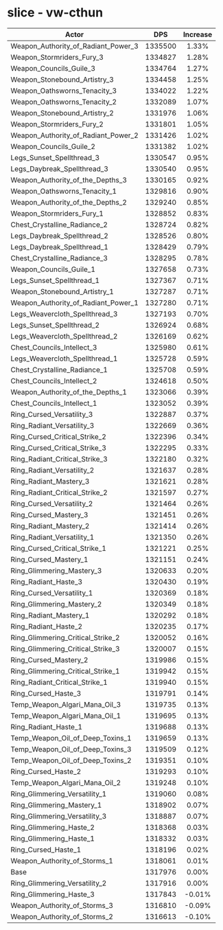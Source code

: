 # slice - vw-cthun
| Actor | DPS | Increase |
|---|:---:|:---:|
|Weapon_Authority_of_Radiant_Power_3|1335500|1.33%|
|Weapon_Stormriders_Fury_3|1334827|1.28%|
|Weapon_Councils_Guile_3|1334764|1.27%|
|Weapon_Stonebound_Artistry_3|1334458|1.25%|
|Weapon_Oathsworns_Tenacity_3|1334022|1.22%|
|Weapon_Oathsworns_Tenacity_2|1332089|1.07%|
|Weapon_Stonebound_Artistry_2|1331976|1.06%|
|Weapon_Stormriders_Fury_2|1331801|1.05%|
|Weapon_Authority_of_Radiant_Power_2|1331426|1.02%|
|Weapon_Councils_Guile_2|1331382|1.02%|
|Legs_Sunset_Spellthread_3|1330547|0.95%|
|Legs_Daybreak_Spellthread_3|1330540|0.95%|
|Weapon_Authority_of_the_Depths_3|1330165|0.92%|
|Weapon_Oathsworns_Tenacity_1|1329816|0.90%|
|Weapon_Authority_of_the_Depths_2|1329240|0.85%|
|Weapon_Stormriders_Fury_1|1328852|0.83%|
|Chest_Crystalline_Radiance_2|1328724|0.82%|
|Legs_Daybreak_Spellthread_2|1328526|0.80%|
|Legs_Daybreak_Spellthread_1|1328429|0.79%|
|Chest_Crystalline_Radiance_3|1328295|0.78%|
|Weapon_Councils_Guile_1|1327658|0.73%|
|Legs_Sunset_Spellthread_1|1327367|0.71%|
|Weapon_Stonebound_Artistry_1|1327287|0.71%|
|Weapon_Authority_of_Radiant_Power_1|1327280|0.71%|
|Legs_Weavercloth_Spellthread_3|1327193|0.70%|
|Legs_Sunset_Spellthread_2|1326924|0.68%|
|Legs_Weavercloth_Spellthread_2|1326169|0.62%|
|Chest_Councils_Intellect_3|1325980|0.61%|
|Legs_Weavercloth_Spellthread_1|1325728|0.59%|
|Chest_Crystalline_Radiance_1|1325708|0.59%|
|Chest_Councils_Intellect_2|1324618|0.50%|
|Weapon_Authority_of_the_Depths_1|1323066|0.39%|
|Chest_Councils_Intellect_1|1323052|0.39%|
|Ring_Cursed_Versatility_3|1322887|0.37%|
|Ring_Radiant_Versatility_3|1322669|0.36%|
|Ring_Cursed_Critical_Strike_2|1322396|0.34%|
|Ring_Cursed_Critical_Strike_3|1322295|0.33%|
|Ring_Radiant_Critical_Strike_3|1322180|0.32%|
|Ring_Radiant_Versatility_2|1321637|0.28%|
|Ring_Radiant_Mastery_3|1321621|0.28%|
|Ring_Radiant_Critical_Strike_2|1321597|0.27%|
|Ring_Cursed_Versatility_2|1321464|0.26%|
|Ring_Cursed_Mastery_3|1321451|0.26%|
|Ring_Radiant_Mastery_2|1321414|0.26%|
|Ring_Radiant_Versatility_1|1321350|0.26%|
|Ring_Cursed_Critical_Strike_1|1321221|0.25%|
|Ring_Cursed_Mastery_1|1321151|0.24%|
|Ring_Glimmering_Mastery_3|1320633|0.20%|
|Ring_Radiant_Haste_3|1320430|0.19%|
|Ring_Cursed_Versatility_1|1320369|0.18%|
|Ring_Glimmering_Mastery_2|1320349|0.18%|
|Ring_Radiant_Mastery_1|1320292|0.18%|
|Ring_Radiant_Haste_2|1320235|0.17%|
|Ring_Glimmering_Critical_Strike_2|1320052|0.16%|
|Ring_Glimmering_Critical_Strike_3|1320007|0.15%|
|Ring_Cursed_Mastery_2|1319986|0.15%|
|Ring_Glimmering_Critical_Strike_1|1319942|0.15%|
|Ring_Radiant_Critical_Strike_1|1319940|0.15%|
|Ring_Cursed_Haste_3|1319791|0.14%|
|Temp_Weapon_Algari_Mana_Oil_3|1319735|0.13%|
|Temp_Weapon_Algari_Mana_Oil_1|1319695|0.13%|
|Ring_Radiant_Haste_1|1319688|0.13%|
|Temp_Weapon_Oil_of_Deep_Toxins_1|1319659|0.13%|
|Temp_Weapon_Oil_of_Deep_Toxins_3|1319509|0.12%|
|Temp_Weapon_Oil_of_Deep_Toxins_2|1319351|0.10%|
|Ring_Cursed_Haste_2|1319293|0.10%|
|Temp_Weapon_Algari_Mana_Oil_2|1319248|0.10%|
|Ring_Glimmering_Versatility_1|1319060|0.08%|
|Ring_Glimmering_Mastery_1|1318902|0.07%|
|Ring_Glimmering_Versatility_3|1318887|0.07%|
|Ring_Glimmering_Haste_2|1318368|0.03%|
|Ring_Glimmering_Haste_1|1318332|0.03%|
|Ring_Cursed_Haste_1|1318196|0.02%|
|Weapon_Authority_of_Storms_1|1318061|0.01%|
|Base|1317976|0.00%|
|Ring_Glimmering_Versatility_2|1317916|0.00%|
|Ring_Glimmering_Haste_3|1317843|-0.01%|
|Weapon_Authority_of_Storms_3|1316810|-0.09%|
|Weapon_Authority_of_Storms_2|1316613|-0.10%|
